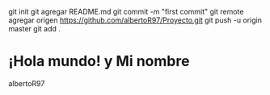 git init 
git agregar README.md 
git commit -m "first commit" 
git remote agregar origen https://github.com/albertoR97/Proyecto.git
 git push -u origin master
 git add .
 # ¡Hola mundo! y Mi nombre 
 albertoR97
